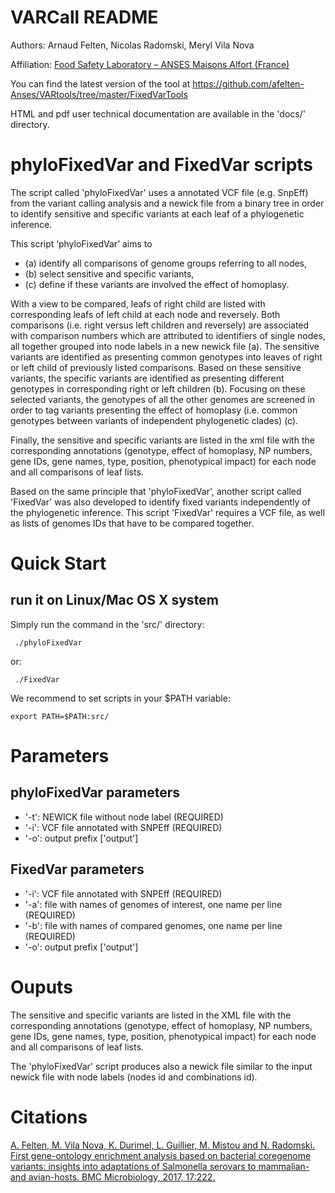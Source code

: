 VARCall README
================

Authors: Arnaud Felten, Nicolas Radomski, Meryl Vila Nova

Affiliation: [Food Safety Laboratory – ANSES Maisons Alfort (France)](https://www.anses.fr/en/content/laboratory-food-safety-maisons-alfort-and-boulogne-sur-mer)

You can find the latest version of the tool at 
https://github.com/afelten-Anses/VARtools/tree/master/FixedVarTools

HTML and pdf user technical documentation are available in the 'docs/' directory.


phyloFixedVar and FixedVar scripts
==================================

The script called 'phyloFixedVar' uses a annotated VCF file (e.g. SnpEff) from the variant calling analysis and a newick file from a binary tree in order to identify sensitive and specific variants at each leaf of a phylogenetic inference.

This script ‘phyloFixedVar’ aims to 
* (a) identify all comparisons of genome groups referring to all nodes, 
* (b) select sensitive and specific variants, 
* (c) define if these variants are involved the effect of homoplasy.

With a view to be compared, leafs of right child are listed with corresponding leafs of left child at each node and reversely.  Both comparisons (i.e. right versus left children and reversely) are associated with comparison numbers which are attributed to identifiers of single nodes, all together grouped into node labels in a new newick file (a).  The sensitive variants are identified as presenting common genotypes into leaves of right or left child of previously listed comparisons.  Based on these sensitive variants, the specific variants are identified as presenting different genotypes in corresponding right or left children (b).  Focusing on these selected variants, the genotypes of all the other genomes are screened in order to tag variants presenting the effect of homoplasy (i.e. common genotypes between variants of independent phylogenetic clades) (c).

Finally, the sensitive and specific variants are listed in the xml file with the corresponding annotations (genotype, effect of homoplasy, NP numbers, gene IDs, gene names, type, position, phenotypical impact) for each node and all comparisons of leaf lists.

Based on the same principle that 'phyloFixedVar', another script called 'FixedVar' was also developed to identify fixed variants independently of the phylogenetic inference.  This script 'FixedVar' requires a VCF file, as well as lists of genomes IDs that have to be compared together.

Quick Start
===========

## run it on Linux/Mac OS X system

Simply run the command in the 'src/' directory:

	 ./phyloFixedVar

or:

	 ./FixedVar


We recommend to set scripts in your $PATH variable:

	export PATH=$PATH:src/


Parameters
===================

##  phyloFixedVar parameters

 * '-t': NEWICK file without node label (REQUIRED)
 * '-i': VCF file annotated with SNPEff (REQUIRED)
 * '-o': output prefix ['output']

##  FixedVar parameters

 * '-i': VCF file annotated with SNPEff (REQUIRED)
 * '-a': file with names of genomes of interest, one name per line (REQUIRED)
 * '-b': file with names of compared genomes, one name per line (REQUIRED)
 * '-o': output prefix ['output']


Ouputs
======

The sensitive and specific variants are listed in the XML file with the corresponding annotations (genotype, effect of homoplasy, NP numbers, gene IDs, gene names, type, position, phenotypical impact) for each node and all comparisons of leaf lists.

The 'phyloFixedVar' script produces also a newick file similar to the input newick file with node labels (nodes id and combinations id).
 

Citations
=========

[A. Felten, M. Vila Nova, K. Durimel, L. Guillier, M. Mistou and N. Radomski. First gene-ontology enrichment analysis based on bacterial coregenome variants: insights into adaptations of Salmonella serovars to mammalian- and avian-hosts. BMC Microbiology, 2017, 17:222.](https://doi.org/10.1186/s12866-017-1132-1)